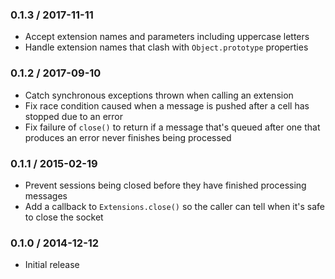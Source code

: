 ### 0.1.3 / 2017-11-11

* Accept extension names and parameters including uppercase letters
* Handle extension names that clash with `Object.prototype` properties

### 0.1.2 / 2017-09-10

* Catch synchronous exceptions thrown when calling an extension
* Fix race condition caused when a message is pushed after a cell has stopped
  due to an error
* Fix failure of `close()` to return if a message that's queued after one that
  produces an error never finishes being processed

### 0.1.1 / 2015-02-19

* Prevent sessions being closed before they have finished processing messages
* Add a callback to `Extensions.close()` so the caller can tell when it's safe
  to close the socket

### 0.1.0 / 2014-12-12

* Initial release
